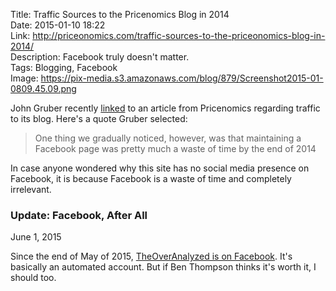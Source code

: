 Title: Traffic Sources to the Pricenomics Blog in 2014  
Date: 2015-01-10 18:22  
Link: http://priceonomics.com/traffic-sources-to-the-priceonomics-blog-in-2014/  
Description: Facebook truly doesn't matter.  
Tags: Blogging, Facebook  
Image: https://pix-media.s3.amazonaws.com/blog/879/Screenshot2015-01-0809.45.09.png  

John Gruber recently [linked][1] to an article from Pricenomics regarding traffic to its blog. Here's a quote Gruber selected:

> One thing we gradually noticed, however, was that maintaining a Facebook page was pretty much a waste of time by the end of 2014

In case anyone wondered why this site has no social media presence on Facebook, it is because Facebook is a waste of time and completely irrelevant.

<aside class="update">

### Update: Facebook, After All

June 1, 2015
<!-- {.updatetime} -->

Since the end of May of 2015, [TheOverAnalyzed is on Facebook][2]. It's basically an automated account. But if Ben Thompson thinks it's worth it, I should too.

</aside>

[1]: http://daringfireball.net/linked/2015/01/09/priceonomics "Source link on Daring Fireball"
[2]: http://facebook.com/theoveranalyzed/ "TheOverAnalyzed on Facebook"